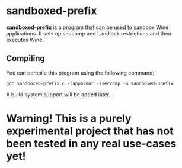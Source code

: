 # sandboxed-prefix

**sandboxed-prefix** is a program that can be used to sandbox Wine applications. It sets up seccomp and Landlock restrictions and then executes Wine.

## Compiling

You can compile this program using the following command:

``
gcc sandboxed-prefix.c -lapparmor -lseccomp -o sandboxed-prefix
``

A build system support will be added later.

# Warning! This is a purely experimental project that has not been tested in any real use-cases yet!
